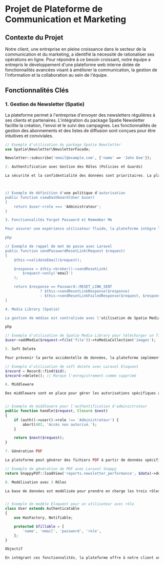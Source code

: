 # Projet de Plateforme de Communication et Marketing

## Contexte du Projet

Notre client, une entreprise en pleine croissance dans le secteur de la communication et du marketing, a identifié la nécessité de rationaliser ses opérations en ligne. Pour répondre à ce besoin croissant, notre équipe a entrepris le développement d'une plateforme web interne dotée de fonctionnalités avancées visant à améliorer la communication, la gestion de l'information et la collaboration au sein de l'équipe.

## Fonctionnalités Clés

### 1. Gestion de Newsletter (Spatie)

La plateforme permet à l'entreprise d'envoyer des newsletters régulières à ses clients et partenaires. L'intégration du package Spatie Newsletter facilite la création, l'envoi et le suivi des campagnes. Les fonctionnalités de gestion des abonnements et des listes de diffusion sont conçues pour être intuitives et conviviales.

```php
// Exemple d'utilisation du package Spatie Newsletter
use Spatie\Newsletter\NewsletterFacade;

Newsletter::subscribe('email@example.com', ['name' => 'John Doe']);

2. Authentification avec Gestion des Rôles (Policies et Guards)

La sécurité et la confidentialité des données sont prioritaires. La plateforme propose un système d'authentification robuste avec une gestion des rôles basée sur les politiques et les gardes de Laravel. Trois rôles distincts sont définis : Administrateur, Rédacteur et Membre, chacun ayant des autorisations spécifiques pour accéder et modifier certaines parties de la plateforme.



// Exemple de définition d'une politique d'autorisation
public function viewDashboard(User $user)
{
    return $user->role === 'Administrateur';
}

3. Fonctionnalités Forgot Password et Remember Me

Pour assurer une expérience utilisateur fluide, la plateforme intègre les fonctionnalités "forgot password" permettant la réinitialisation du mot de passe, ainsi que "remember me" pour une connexion automatique simplifiée.

php

// Exemple de rappel de mot de passe avec Laravel
public function sendPasswordResetLink(Request $request)
{
    $this->validateEmail($request);

    $response = $this->broker()->sendResetLink(
        $request->only('email')
    );

    return $response == Password::RESET_LINK_SENT
                ? $this->sendResetLinkResponse($response)
                : $this->sendResetLinkFailedResponse($request, $response);
}

4. Media Library (Spatie)

La gestion de médias est centralisée avec l'utilisation de Spatie Media Library, permettant aux utilisateurs de télécharger, organiser et partager des fichiers multimédias associés à des utilisateurs ou à des projets spécifiques.

php

// Exemple d'utilisation de Spatie Media Library pour télécharger un fichier
$user->addMedia($request->file('file'))->toMediaCollection('images');

5. Soft Delete

Pour prévenir la perte accidentelle de données, la plateforme implémente la fonctionnalité "soft delete". Les enregistrements ne sont pas supprimés physiquement, mais marqués comme supprimés, offrant la possibilité de les restaurer si nécessaire.

// Exemple d'utilisation de soft delete avec Laravel Eloquent
$record = Record::find($id);
$record->delete(); // Marque l'enregistrement comme supprimé

6. Middleware

Des middleware sont en place pour gérer les autorisations spécifiques aux rôles, assurant que chaque utilisateur accède uniquement aux fonctionnalités autorisées en fonction de son rôle.


// Exemple de middleware pour l'authentification d'administrateur
public function handle($request, Closure $next)
{
    if (auth()->user()->role !== 'Administrateur') {
        abort(403, 'Accès non autorisé.');
    }

    return $next($request);
}

7. Génération PDF

La plateforme peut générer des fichiers PDF à partir de données spécifiques, tels que des rapports mensuels sur les performances des campagnes de newsletters ou des récapitulatifs des médias téléchargés sur une période donnée.

// Exemple de génération de PDF avec Laravel Snappy
return SnappyPdf::loadView('reports.newsletter_performance', $data)->download('newsletter_performance_report.pdf');

8. Modélisation avec 3 Rôles

La base de données est modélisée pour prendre en charge les trois rôles définis (Administrateur, Rédacteur, Membre), assurant une séparation claire des données et des responsabilités au sein de la plateforme.


// Exemple de modèle Eloquent pour un utilisateur avec rôle
class User extends Authenticatable
{
    use HasFactory, Notifiable;

    protected $fillable = [
        'name', 'email', 'password', 'role',
    ];
}

Objectif

En intégrant ces fonctionnalités, la plateforme offre à notre client une solution complète et personnalisée pour répondre à ses besoins internes en matière de communication, de collaboration et de gestion d'informations. La mise en œuvre de ces fonctionnalités vise à optimiser les opérations en ligne de l'entreprise, renforçant ainsi sa croissance continue dans le domaine de la communication et du marketing.
